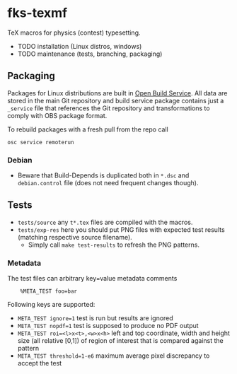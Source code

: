# fks-texmf

TeX macros for physics (contest) typesetting.

* TODO installation (Linux distros, windows)
* TODO maintenance (tests, branching, packaging)


## Packaging

Packages for Linux distributions are built in [Open Build Service](http://build.opensuse.org/).
All data are stored in the main Git repository and build service package
contains just a `_service` file that references the Git repository and
transformations to comply with OBS package format.

To rebuild packages with a fresh pull from the repo call

    osc service remoterun

### Debian

  * Beware that Build-Depends is duplicated both in `*.dsc` and
    `debian.control` file (does not need frequent changes though).

## Tests

  * `tests/source` any `t*.tex` files are compiled with the macros.
  * `tests/exp-res` here you should put PNG files with expected test results
    (matching respective source filename).
    * Simply call `make test-results` to refresh the PNG patterns.

### Metadata

The test files can arbitrary key=value metadata comments
```
	%META_TEST foo=bar
```

Following keys are supported:

  * `META_TEST ignore=1` test is run but results are ignored
  * `META_TEST nopdf=1` test is supposed to produce no PDF output
  * `META_TEST roi=<l>x<t>,<w>x<h>` left and top coordinate, width and height
    size (all relative [0,1]) of region of interest that is compared against
    the pattern
  * `META_TEST threshold=1-e6` maximum average pixel discrepancy to accept the test

